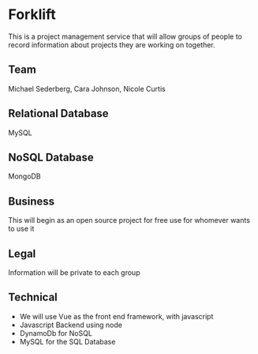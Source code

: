 # Forklift
This is a project management service that will allow groups of people to record information about projects they are working on together.  

## Team
Michael Sederberg, Cara Johnson, Nicole Curtis

## Relational Database
MySQL

## NoSQL Database
MongoDB

## Business
This will begin as an open source project for free use for whomever wants to use it

## Legal
Information will be private to each group

## Technical
* We will use Vue as the front end framework, with javascript
* Javascript Backend using node
* DynamoDb for NoSQL
* MySQL for the SQL Database
